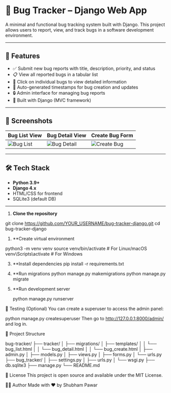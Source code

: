 # 🐞 Bug Tracker – Django Web App

A minimal and functional bug tracking system built with Django. This project allows users to report, view, and track bugs in a software development environment.

---

## 🚀 Features

- ✅ Submit new bug reports with title, description, priority, and status
- 📋 View all reported bugs in a tabular list
- 🔎 Click on individual bugs to view detailed information
- 📅 Auto-generated timestamps for bug creation and updates
- 🔒 Admin interface for managing bug reports
- 🧱 Built with Django (MVC framework)

---

## 📸 Screenshots

| Bug List View | Bug Detail View | Create Bug Form |
|---------------|------------------|-----------------|
| ![Bug List](screenshots/bug_list.png) | ![Bug Detail](screenshots/bug_detail.png) | ![Create Bug](screenshots/create_bug.png) |

---

## 🛠️ Tech Stack

- **Python 3.9+**
- **Django 4.x**
- HTML/CSS for frontend
- SQLite3 (default DB)

---
1. **Clone the repository**

 git clone https://github.com/YOUR_USERNAME/bug-tracker-django.git
 cd bug-tracker-django

1. **Create virtual environment

 python3 -m venv venv
 source venv/bin/activate  # For Linux/macOS
 venv\Scripts\activate     # For Windows

3. **Install dependencies
 pip install -r requirements.txt

4. **Run migrations
   python manage.py makemigrations
   python manage.py migrate

5. **Run development server

   python manage.py runserver

🧪 Testing (Optional)
You can create a superuser to access the admin panel:

python manage.py createsuperuser
Then go to http://127.0.0.1:8000/admin/ and log in.

📁 Project Structure

bug-tracker/
├── tracker/
│   ├── migrations/
│   ├── templates/
│   │   └── bug_list.html
│   │   └── bug_detail.html
│   │   └── bug_create.html
│   ├── admin.py
│   ├── models.py
│   ├── views.py
│   ├── forms.py
│   └── urls.py
├── bug_tracker/
│   ├── settings.py
│   ├── urls.py
│   └── wsgi.py
├── db.sqlite3
├── manage.py
└── README.md

📄 License
This project is open source and available under the MIT License.

👨‍💻 Author
Made with ❤️ by Shubham Pawar


 
